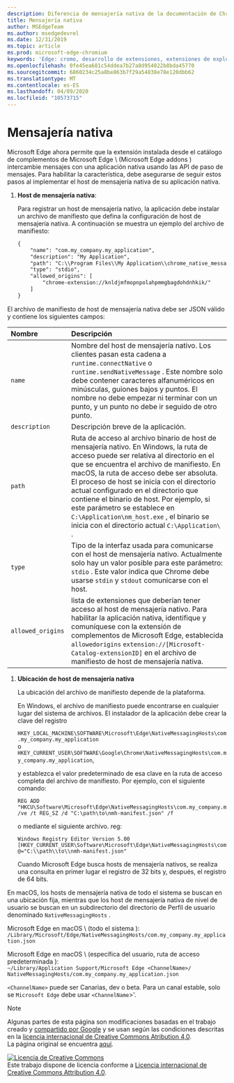 ```yaml
---
description: Diferencia de mensajería nativa de la documentación de Chrome
title: Mensajería nativa
author: MSEdgeTeam
ms.author: msedgedevrel
ms.date: 12/31/2019
ms.topic: article
ms.prod: microsoft-edge-chromium
keywords: 'Edge: cromo, desarrollo de extensiones, extensiones de explorador, complementos, centro de Partners, desarrollador'
ms.openlocfilehash: 0fe45ea681c54ddea7b27a8d954022b8bda45770
ms.sourcegitcommit: 6860234c25a8be863b7f29a54838e78e120dbb62
ms.translationtype: MT
ms.contentlocale: es-ES
ms.lasthandoff: 04/09/2020
ms.locfileid: "10573715"
---
```

# Mensajería nativa  

Microsoft Edge ahora permite que la extensión instalada desde el catálogo de complementos de Microsoft Edge \ (Microsoft Edge addons \) intercambie mensajes con una aplicación nativa usando las API de paso de mensajes.  Para habilitar la característica, debe asegurarse de seguir estos pasos al implementar el host de mensajería nativa de su aplicación nativa.  

<!--
 > [!NOTE]
> Native messaging is currently not supported on macOS and Linux version of Microsoft Edge.  This feature support is planned to be implemented soon.  -->  

1.  **Host de mensajería nativa**:  
    
    Para registrar un host de mensajería nativo, la aplicación debe instalar un archivo de manifiesto que defina la configuración de host de mensajería nativa.  A continuación se muestra un ejemplo del archivo de manifiesto:  
    
    ```xml
    {
        "name": "com.my_company.my_application",
        "description": "My Application",
        "path": "C:\\Program Files\\My Application\\chrome_native_messaging_host.exe",
        "type": "stdio",
        "allowed_origins": [
            "chrome-extension://knldjmfmopnpolahpmmgbagdohdnhkik/"
        ]
    }
    ```  
    
El archivo de manifiesto de host de mensajería nativa debe ser JSON válido y contiene los siguientes campos:  

| Nombre | Descripción |  
|:--- |:--- |  
| `name` | Nombre del host de mensajería nativo. Los clientes pasan esta cadena a `runtime.connectNative` o `runtime.sendNativeMessage` .  Este nombre solo debe contener caracteres alfanuméricos en minúsculas, guiones bajos y puntos.  El nombre no debe empezar ni terminar con un punto, y un punto no debe ir seguido de otro punto. |  
| `description` | Descripción breve de la aplicación. |  
| `path` | Ruta de acceso al archivo binario de host de mensajería nativo.  En Windows, la ruta de acceso puede ser relativa al directorio en el que se encuentra el archivo de manifiesto.  En macOS, la ruta de acceso debe ser absoluta.  El proceso de host se inicia con el directorio actual configurado en el directorio que contiene el binario de host. Por ejemplo, si este parámetro se establece en `C:\Application\nm_host.exe` , el binario se inicia con el directorio actual `C:\Application\` . |  
| `type` | Tipo de la interfaz usada para comunicarse con el host de mensajería nativo.  Actualmente solo hay un valor posible para este parámetro: `stdio` .  Este valor indica que Chrome debe usarse `stdin` y `stdout` comunicarse con el host. |  
| `allowed_origins` |  lista de extensiones que deberían tener acceso al host de mensajería nativo.  Para habilitar la aplicación nativa, identifique y comuníquese con la extensión de complementos de Microsoft Edge, establecida `allowedorigins` `extension://[Microsoft-Catalog-extensionID]` en el archivo de manifiesto de host de mensajería nativa. |  

1.  **Ubicación de host de mensajería nativa**  
    
    La ubicación del archivo de manifiesto depende de la plataforma.  
    
    En Windows, el archivo de manifiesto puede encontrarse en cualquier lugar del sistema de archivos.  El instalador de la aplicación debe crear la clave del registro  
    
    `HKEY_LOCAL_MACHINE\SOFTWARE\Microsoft\Edge\NativeMessagingHosts\com.my_company.my_application`  
    o  
    `HKEY_CURRENT_USER\SOFTWARE\Google\Chrome\NativeMessagingHosts\com.my_company.my_application`,  
    
    y establezca el valor predeterminado de esa clave en la ruta de acceso completa del archivo de manifiesto.  Por ejemplo, con el siguiente comando:  
    
    ```shell
    REG ADD "HKCU\Software\Microsoft\Edge\NativeMessagingHosts\com.my_company.my_application" /ve /t REG_SZ /d "C:\path\to\nmh-manifest.json" /f
    ```  
    
    o mediante el siguiente archivo. reg:  
    
    ```shell
    Windows Registry Editor Version 5.00
    [HKEY_CURRENT_USER\Software\Microsoft\Edge\NativeMessagingHosts\com.my_company.my_application]
    @="C:\\path\\to\\nmh-manifest.json"
    ```  
    
    Cuando Microsoft Edge busca hosts de mensajería nativos, se realiza una consulta en primer lugar el registro de 32 bits y, después, el registro de 64 bits.  

En macOS, los hosts de mensajería nativa de todo el sistema se buscan en una ubicación fija, mientras que los host de mensajería nativa de nivel de usuario se buscan en un subdirectorio del directorio de Perfil de usuario denominado `NativeMessagingHosts` .  

Microsoft Edge en macOS \ (todo el sistema \):  
`/Library/Microsoft/Edge/NativeMessagingHosts/com.my_company.my_application.json`  

Microsoft Edge en macOS \ (específica del usuario, ruta de acceso predeterminada \):  
`~/Library/Application Support/Microsoft Edge <ChannelName>/ NativeMessagingHosts/com.my_company.my_application.json`  

`<ChannelName>` puede ser Canarias, dev o beta. Para un canal estable, solo se `Microsoft Edge` debe usar `<ChannelName`>'.

<!-- image links -->  

<!-- links -->  

> [!NOTE]
> Algunas partes de esta página son modificaciones basadas en el trabajo creado y [compartido por Google][GoogleSitePolicies] y se usan según las condiciones descritas en la [licencia internacional de Creative Commons Atribution 4,0][CCA4IL].  
> La página original se encuentra [aquí](https://developer.chrome.com/extensions/nativeMessaging).  

[![Licencia de Creative Commons][CCby4Image]][CCA4IL]  
Este trabajo dispone de licencia conforme a [Licencia internacional de Creative Commons Attribution 4.0][CCA4IL].  

[CCA4IL]: https://creativecommons.org/licenses/by/4.0  
[CCby4Image]: https://i.creativecommons.org/l/by/4.0/88x31.png  
[GoogleSitePolicies]: https://developers.google.com/terms/site-policies
